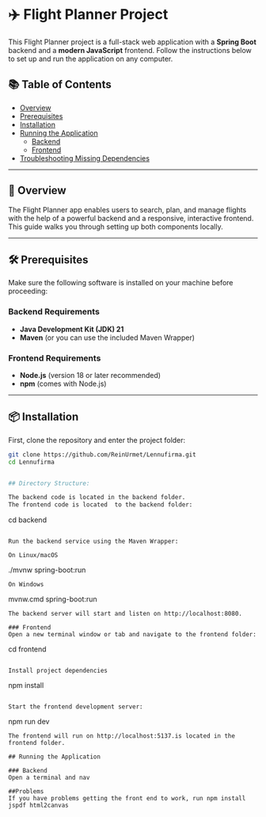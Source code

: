 # ✈️ Flight Planner Project

This Flight Planner project is a full-stack web application with a **Spring Boot** backend and a **modern JavaScript** frontend. Follow the instructions below to set up and run the application on any computer.

## 📚 Table of Contents

- [Overview](#overview)
- [Prerequisites](#prerequisites)
- [Installation](#installation)
- [Running the Application](#running-the-application)
  - [Backend](#backend)
  - [Frontend](#frontend)
- [Troubleshooting Missing Dependencies](#troubleshooting-missing-dependencies)

---

## 🧭 Overview

The Flight Planner app enables users to search, plan, and manage flights with the help of a powerful backend and a responsive, interactive frontend. This guide walks you through setting up both components locally.

---

## 🛠️ Prerequisites

Make sure the following software is installed on your machine before proceeding:

### Backend Requirements
- **Java Development Kit (JDK) 21**
- **Maven** (or you can use the included Maven Wrapper)

### Frontend Requirements
- **Node.js** (version 18 or later recommended)
- **npm** (comes with Node.js)

---

## 📦 Installation

First, clone the repository and enter the project folder:
```bash
git clone https://github.com/ReinUrmet/Lennufirma.git
cd Lennufirma


## Directory Structure:

The backend code is located in the backend folder.
The frontend code is located  to the backend folder:
```
cd backend
```

Run the backend service using the Maven Wrapper:

On Linux/macOS
```
./mvnw spring-boot:run
```
On Windows
```
mvnw.cmd spring-boot:run
```
The backend server will start and listen on http://localhost:8080.

### Frontend
Open a new terminal window or tab and navigate to the frontend folder:
```
cd frontend
```

Install project dependencies
```
npm install
```

Start the frontend development server:
```
npm run dev
```
The frontend will run on http://localhost:5137.is located in the frontend folder.

## Running the Application

### Backend
Open a terminal and nav

##Problems
If you have problems getting the front end to work, run npm install jspdf html2canvas